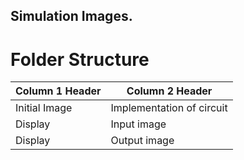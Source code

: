 ## Simulation Images.

# Folder Structure
| Column 1 Header | Column 2 Header |
| ----- | ----- |
| Initial Image | Implementation of circuit |
| Display | Input image |
| Display | Output image |
